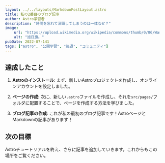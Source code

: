 ```yaml
---
layout: ../../layouts/MarkdownPostLayout.astro
title: 私の2番目のブログ記事
author: Astro学習者
description: "時間を忘れて没頭してしまうのは一体なぜ？"
image:
    url: "https://upload.wikimedia.org/wikipedia/commons/thumb/0/06/War_flag_of_the_Imperial_Japanese_Army.svg/2560px-War_flag_of_the_Imperial_Japanese_Army.svg.png"
    alt: "旭日旗。"
pubDate: 2022-07-141
tags: ["astro", "公開学習", "後退", "コミュニティ"]
---
```

## 達成したこと

1. **Astroのインストール**: まず、新しいAstroプロジェクトを作成し、オンラインアカウントを設定しました。

2. **ページの作成**: 次に、新しい`.astro`ファイルを作成し、それを`src/pages/`フォルダに配置することで、ページを作成する方法を学びました。

3. **ブログ記事の作成**: これが私の最初のブログ記事です！AstroページとMarkdownの記事があります！

## 次の目標

Astroチュートリアルを終え、さらに記事を追加していきます。これからもこの場所をご覧ください。